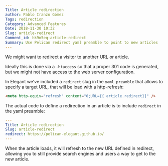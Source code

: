 ```yaml
---
Title: Article redirection
author: Pablo Iranzo Gómez
Tags: redirection
Category: Advanced Features
Date: 2018-11-30 10:32
Slug: article-redirect
Comment_id: hk9m5eq-article-redirect
Summary: Use Pelican redirect yaml preamble to point to new articles
---
```


We might want to redirect a visitor to another URL or article.

Ideally this is done via a `.htaccess` so that a proper 301 code is generated, but we might not have access to the web server configuration.

In Elegant we've included a `redirect` slug in the `yaml preamble` that allows to specify a target URL, that will be load with a http-refresh:

```html
<meta http-equiv="refresh" content="0;URL={{ article.redirect}}" />
```

The actual code to define a redirection in an article is to include `redirect` in the yaml preamble:

```yaml
---
Title: Article redirection
Slug: article-redirect
redirect: https://pelican-elegant.github.io/
---

```

When the article loads, it will refresh to the new URL defined in redirect, allowing you to still provide search engines and users a way to get to the new article.
